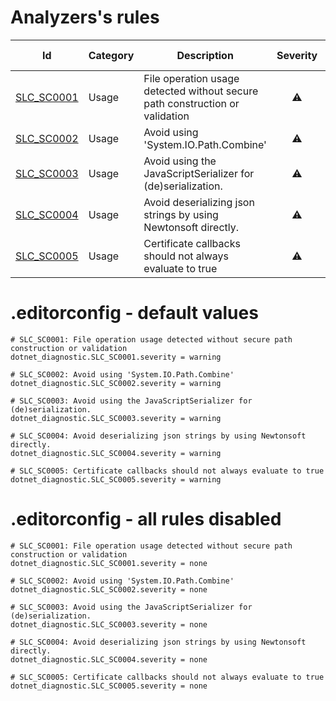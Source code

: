 # Analyzers's rules
|Id|Category|Description|Severity|Is enabled|Code fix|
|--|--------|-----------|:------:|:--------:|:------:|
|[SLC_SC0001](https://github.com/SkylineCommunications/Skyline.DataMiner.Utils.SecureCoding/blob/main/docs/Rules/SLC_SC0001.md)|Usage|File operation usage detected without secure path construction or validation|<span title='Warning'>⚠️</span>|✔️|❌|
|[SLC_SC0002](https://github.com/SkylineCommunications/Skyline.DataMiner.Utils.SecureCoding/blob/main/docs/Rules/SLC_SC0002.md)|Usage|Avoid using 'System.IO.Path.Combine'|<span title='Warning'>⚠️</span>|✔️|✔️|
|[SLC_SC0003](https://github.com/SkylineCommunications/Skyline.DataMiner.Utils.SecureCoding/blob/main/docs/Rules/SLC_SC0003.md)|Usage|Avoid using the JavaScriptSerializer for (de)serialization.|<span title='Warning'>⚠️</span>|✔️|❌|
|[SLC_SC0004](https://github.com/SkylineCommunications/Skyline.DataMiner.Utils.SecureCoding/blob/main/docs/Rules/SLC_SC0004.md)|Usage|Avoid deserializing json strings by using Newtonsoft directly.|<span title='Warning'>⚠️</span>|✔️|✔️|
|[SLC_SC0005](https://github.com/SkylineCommunications/Skyline.DataMiner.Utils.SecureCoding/blob/main/docs/Rules/SLC_SC0005.md)|Usage|Certificate callbacks should not always evaluate to true|<span title='Warning'>⚠️</span>|✔️|❌|


# .editorconfig - default values

```editorconfig
# SLC_SC0001: File operation usage detected without secure path construction or validation
dotnet_diagnostic.SLC_SC0001.severity = warning

# SLC_SC0002: Avoid using 'System.IO.Path.Combine'
dotnet_diagnostic.SLC_SC0002.severity = warning

# SLC_SC0003: Avoid using the JavaScriptSerializer for (de)serialization.
dotnet_diagnostic.SLC_SC0003.severity = warning

# SLC_SC0004: Avoid deserializing json strings by using Newtonsoft directly.
dotnet_diagnostic.SLC_SC0004.severity = warning

# SLC_SC0005: Certificate callbacks should not always evaluate to true
dotnet_diagnostic.SLC_SC0005.severity = warning
```

# .editorconfig - all rules disabled

```editorconfig
# SLC_SC0001: File operation usage detected without secure path construction or validation
dotnet_diagnostic.SLC_SC0001.severity = none

# SLC_SC0002: Avoid using 'System.IO.Path.Combine'
dotnet_diagnostic.SLC_SC0002.severity = none

# SLC_SC0003: Avoid using the JavaScriptSerializer for (de)serialization.
dotnet_diagnostic.SLC_SC0003.severity = none

# SLC_SC0004: Avoid deserializing json strings by using Newtonsoft directly.
dotnet_diagnostic.SLC_SC0004.severity = none

# SLC_SC0005: Certificate callbacks should not always evaluate to true
dotnet_diagnostic.SLC_SC0005.severity = none
```

